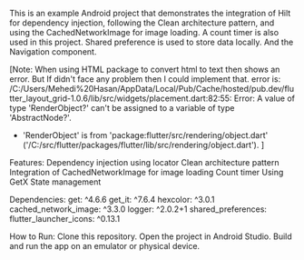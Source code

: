 This is an example Android project that demonstrates the integration of Hilt for dependency injection, following the Clean architecture pattern, and using the CachedNetworkImage for image loading. A count timer is also used in this project. Shared preference is used to store data locally. And the Navigation component.

[Note: When using HTML package to convert html to text then shows an error.
But If didn't face any problem then I could implement that.
error is:
/C:/Users/Mehedi%20Hasan/AppData/Local/Pub/Cache/hosted/pub.dev/flutter_layout_grid-1.0.6/lib/src/widgets/placement.dart:82:55: Error: A value of type 'RenderObject?' can't be assigned to a variable of type 'AbstractNode?'.
 - 'RenderObject' is from 'package:flutter/src/rendering/object.dart' ('/C:/src/flutter/packages/flutter/lib/src/rendering/object.dart').
]

Features:
Dependency injection using locator
Clean architecture pattern
Integration of CachedNetworkImage for image loading
Count timer
Using GetX State management

Dependencies:
get: ^4.6.6
get_it: ^7.6.4
hexcolor: ^3.0.1
cached_network_image: ^3.3.0
logger: ^2.0.2+1
shared_preferences:
flutter_launcher_icons: ^0.13.1


How to Run:
Clone this repository.
Open the project in Android Studio.
Build and run the app on an emulator or physical device.

